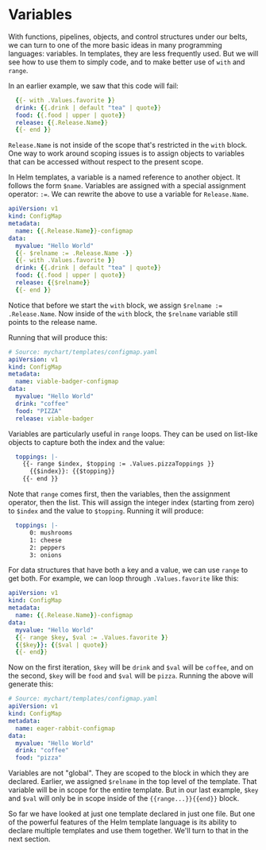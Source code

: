 # Variables

With functions, pipelines, objects, and control structures under our belts, we can turn to one of the more basic ideas in many programming languages: variables. In templates, they are less frequently used. But we will see how to use them to simply code, and to make better use of `with` and `range`.

In an earlier example, we saw that this code will fail:

```yaml
  {{- with .Values.favorite }}
  drink: {{.drink | default "tea" | quote}}
  food: {{.food | upper | quote}}
  release: {{.Release.Name}}
  {{- end }}
```

`Release.Name` is not inside of the scope that's restricted in the `with` block. One way to work around scoping issues is to assign objects to variables that can be accessed without respect to the present scope.

In Helm templates, a variable is a named reference to another object. It follows the form `$name`. Variables are assigned with a special assignment operator: `:=`. We can rewrite the above to use a variable for `Release.Name`.

```yaml
apiVersion: v1
kind: ConfigMap
metadata:
  name: {{.Release.Name}}-configmap
data:
  myvalue: "Hello World"
  {{- $relname := .Release.Name -}}
  {{- with .Values.favorite }}
  drink: {{.drink | default "tea" | quote}}
  food: {{.food | upper | quote}}
  release: {{$relname}}
  {{- end }}
```

Notice that before we start the `with` block, we assign `$relname := .Release.Name`. Now inside of the `with` block, the `$relname` variable still points to the release name.

Running that will produce this:

```yaml
# Source: mychart/templates/configmap.yaml
apiVersion: v1
kind: ConfigMap
metadata:
  name: viable-badger-configmap
data:
  myvalue: "Hello World"
  drink: "coffee"
  food: "PIZZA"
  release: viable-badger
```

Variables are particularly useful in `range` loops. They can be used on list-like objects to capture both the index and the value:

```yaml
  toppings: |-
    {{- range $index, $topping := .Values.pizzaToppings }}
      {{$index}}: {{$topping}}
    {{- end }}

```

Note that `range` comes first, then the variables, then the assignment operator, then the list. This will assign the integer index (starting from zero) to `$index` and the value to `$topping`. Running it will produce:

```yaml
  toppings: |-
      0: mushrooms
      1: cheese
      2: peppers
      3: onions
```

For data structures that have both a key and a value, we can use `range` to get both. For example, we can loop through `.Values.favorite` like this:

```yaml
apiVersion: v1
kind: ConfigMap
metadata:
  name: {{.Release.Name}}-configmap
data:
  myvalue: "Hello World"
  {{- range $key, $val := .Values.favorite }}
  {{$key}}: {{$val | quote}}
  {{- end}}
```

Now on the first iteration, `$key` will be `drink` and `$val` will be `coffee`, and on the second, `$key` will be `food` and `$val` will be `pizza`. Running the above will generate this:

```yaml
# Source: mychart/templates/configmap.yaml
apiVersion: v1
kind: ConfigMap
metadata:
  name: eager-rabbit-configmap
data:
  myvalue: "Hello World"
  drink: "coffee"
  food: "pizza"
```

Variables are not "global". They are scoped to the block in which they are declared. Earlier, we assigned `$relname` in the top level of the template. That variable will be in scope for the entire template. But in our last example, `$key` and `$val` will only be in scope inside of the `{{range...}}{{end}}` block.

So far we have looked at just one template declared in just one file. But one of the powerful features of the Helm template language is its ability to declare multiple templates and use them together. We'll turn to that in the next section.